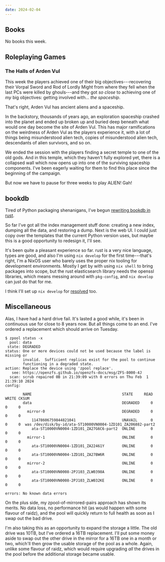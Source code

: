 ```yaml
---
date: 2024-02-04
---
```


## Books

No books this week.


## Roleplaying Games

### The Halls of Arden Vul

This week the players achieved one of their big objectives---recovering their
Vorpal Sword and Rod of Lordly Might from where they fell when the last PCs were
killed by ghouls---and they got *so close* to achieving one of *my* big
objectives: getting involved with... *the spaceship*.

That's right, Arden Vul has ancient aliens and a spaceship.

In the backstory, thousands of years ago, an exploration spaceship crashed into
the planet and ended up broken up and buried deep beneath what would one day
become the site of Arden Vul.  This has major ramifications on the weirdness of
Arden Vul as the players experience it, with a lot of things being misunderstood
alien tech, copies of misunderstood alien tech, descendants of alien survivors,
and so on.

We ended the session with the players finding a secret temple to one of the old
gods.  And in this temple, which they haven't fully explored yet, there is a
collapsed wall which now opens up into one of the surviving spaceship
components.  I've been eagerly waiting for them to find this place since the
beginning of the campaign.

But now we have to pause for three weeks to play ALIEN!  Gah!


## bookdb

Tired of Python packaging shenanigans, I've begun [rewriting bookdb in rust][].

So far I've got all the index management stuff done: creating a new index,
dumping all the data, and restoring a dump.  Next is the web UI.  I could just
copy over the templates that the current Python version uses, but maybe this is
a good opportunity to redesign it, I'll see.

It's been quite a pleasant experience so far.  rust is a very nice language,
types are good, and also I'm using `nix develop` for the first time---that's
right, I'm a NixOS user who barely uses the proper nix tooling for development
environments.  Mostly I get by with using `nix shell` to bring packages into
scope, but the rust elasticsearch library needs the openssl libraries, which
means messing around with `pkg-config`, and `nix develop` can just do that for
me.

I think I'll set up `nix develop` for [resolved][] too.

[rewriting bookdb in rust]: https://github.com/barrucadu/bookdb/tree/rust
[resolved]: https://github.com/barrucadu/resolved


## Miscellaneous

Alas, I have had a hard drive fail.  It's lasted a good while, it's been in
continuous use for close to 8 years now.  But all things come to an end.  I've
ordered a replacement which should arrive on Tuesday.

```
$ zpool status -x
  pool: data
 state: DEGRADED
status: One or more devices could not be used because the label is missing or
        invalid.  Sufficient replicas exist for the pool to continue
        functioning in a degraded state.
action: Replace the device using 'zpool replace'.
   see: https://openzfs.github.io/openzfs-docs/msg/ZFS-8000-4J
  scan: scrub repaired 0B in 21:39:09 with 0 errors on Thu Feb  1 21:39:10 2024
config:

        NAME                                         STATE     READ WRITE CKSUM
        data                                         DEGRADED     0     0     0
          mirror-0                                   DEGRADED     0     0     0
            11478606759844821041                     UNAVAIL      0     0     0  was /dev/disk/by-id/ata-ST10000VN0004-1ZD101_ZA206882-part2
            ata-ST10000VN0004-1ZD101_ZA27G6C6-part2  ONLINE       0     0     0
          mirror-1                                   ONLINE       0     0     0
            ata-ST10000VN0004-1ZD101_ZA22461Y        ONLINE       0     0     0
            ata-ST10000VN0004-1ZD101_ZA27BW6R        ONLINE       0     0     0
          mirror-2                                   ONLINE       0     0     0
            ata-ST10000VN0008-2PJ103_ZLW0398A        ONLINE       0     0     0
            ata-ST10000VN0008-2PJ103_ZLW032KE        ONLINE       0     0     0

errors: No known data errors
```

On the plus side, my zpool-of-mirrored-pairs approach has shown its merits.  No
data loss, no performance hit (as would happen with some flavour of raidz), and
the pool will quickly return to full health as soon as I swap out the bad drive.

I'm also taking this as an opportunity to expand the storage a little.  The old
drive was 10TB, but I've ordered a 16TB replacement.  I'll put some money aside
to swap out the other drive in the mirror for a 16TB one in a month or two,
which'll then grow the usable storage of the pool as a whole.  Again, unlike
some flavour of raidz, which would require upgrading *all* the drives in the
pool before the additional storage became usable.
